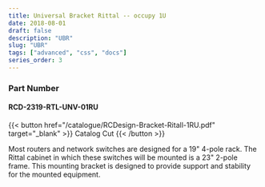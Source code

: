 ```yaml
---
title: Universal Bracket Rittal -- occupy 1U
date: 2018-08-01
draft: false
description: "UBR"
slug: "UBR"
tags: ["advanced", "css", "docs"]
series_order: 3
---
```


### Part Number
#### RCD-2319-RTL-UNV-01RU

{{< button href="/catalogue/RCDesign-Bracket-Ritall-1RU.pdf" target="_blank" >}}
Catalog Cut
{{< /button >}}

Most routers and network switches are designed for a 19" 4-pole rack. The Rittal cabinet in which these switches will be mounted is a 23" 2-pole frame. This mounting bracket is designed to provide support and stability for the mounted equipment.
